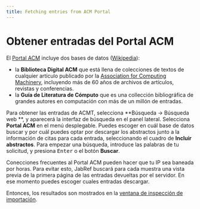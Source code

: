 ```yaml
---
title: Fetching entries from ACM Portal
---
```


# Obtener entradas del Portal ACM

El [Portal ACM](https://dl.acm.org) incluye dos bases de datos ([Wikipedia](https://en.wikipedia.org/wiki/Association_for_Computing_Machinery#Portal_and_Digital_Library)):
- la **Biblioteca Digital ACM** que está llena de colecciones de textos de cualquier artículo publicado por la [Association for Computing Machinery](https://www.acm.org), incluyendo más de 60 años de archivos
de artículos, revistas y conferencias.
- la **Guía de Literatura de Cómputo** que es una collección bibliográfica de grandes autores en computación con más de un millón de entradas.

Para obtener las entradas de ACMT, selecciona **Búsqueda → Búsqueda web **, y aparecerá la interfaz de búsqueda en el panel lateral. Selecciona **Portal ACM** en el menú desplegable. Puedes escoger en cuál base de datos buscar y por cuál puedes optar por descargar los abstractos junto a la información de citas para cada entrada, seleccionando el cuadro de **Incluir abstractos**.
Para empezar una búsqueda, introduce las palabras de tu solicitud, y presiona <kbd>Enter</kbd> o el botón **Buscar**.

Conecciones frecuentes al Portal ACM pueden hacer que tu IP sea baneada por horas. Para evitar esto, JabRef buscará para cada muestra una vista previa de la primera página de las entradas devueltas por el servidor. En ese momento puedes escoger cuales entradas descargar.

Entonces, los resultados son mostrados en la [ventana de inspección de importación](ImportInspectionDialog).
